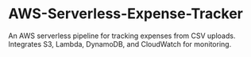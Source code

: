# AWS-Serverless-Expense-Tracker
An AWS serverless pipeline for tracking expenses from CSV uploads. Integrates S3, Lambda, DynamoDB, and CloudWatch for monitoring.
